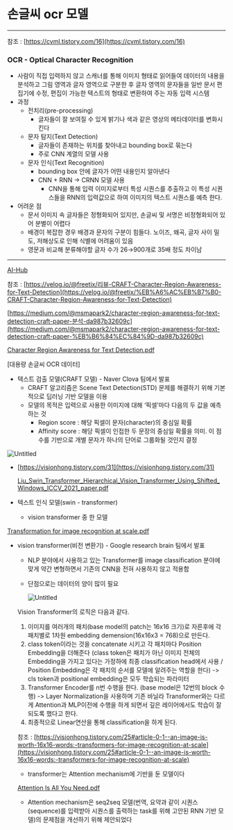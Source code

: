 # 손글씨 ocr 모델

---

참조 : [https://cvml.tistory.com/16](https://cvml.tistory.com/16)

### OCR - Optical Character Recognition

- 사람이 직접 입력하지 않고 스캐너를 통해 이미지 형태로 읽어들여 데이터의 내용을 분석하고 그림 영역과 글자 영역으로 구분한 후 글자 영역의 문자들을 일반 문서 편집기에 수정, 편집이 가능한 텍스트의 형태로 변환하여 주는 자동 입력 시스템
- 과정
    - 전치리(pre-processing)
        - 글자들이 잘 보여질 수 있게 밝기나 색과 같은 영상의 메타데이터를 변화시킨다
    - 문자 탐지(Text Detection)
        - 글자들이 존재하는 위치를 찾아내고 bounding box로 묶는다
        - 주로 CNN 계열의 모델 사용
    - 문자 인식(Text Recognition)
        - bounding box 안에 글자가 어떤 내용인지 알아낸다
        - CNN + RNN → CRNN 모델 사용
            - CNN을 통해 입력 이미지로부터 특성 시퀀스를 추출하고 이 특성 시퀀스들을 RNN의 입력값으로 하여 이미지의 텍스트 시퀀스를 예측 한다.
- 어려운 점
    - 문서 이미지 속 글자들은 정형화되어 있지만, 손글씨 및 서명은 비정형화되어 있어 분별이 어렵다
    - 배경이 복잡한 경우 배경과 문자의 구분이 힘들다. 노이즈, 왜곡, 글자 사이 밀도, 저해상도로 인해 식별에 어려움이 있음
    - 영문과 비교해 분류해야할 글자 수가 26→900개로 35배 정도 차이남

---

[AI-Hub](https://aihub.or.kr/aihubdata/data/view.do?currMenu=115&topMenu=100)

참조 : [https://velog.io/@freetix/리뷰-CRAFT-Character-Region-Awareness-for-Text-Detection](https://velog.io/@freetix/%EB%A6%AC%EB%B7%B0-CRAFT-Character-Region-Awareness-for-Text-Detection)

[https://medium.com/@msmapark2/character-region-awareness-for-text-detection-craft-paper-분석-da987b32609c](https://medium.com/@msmapark2/character-region-awareness-for-text-detection-craft-paper-%EB%B6%84%EC%84%9D-da987b32609c)

[Character Region Awareness for Text Detection.pdf](%E1%84%89%E1%85%A9%E1%86%AB%E1%84%80%E1%85%B3%E1%86%AF%E1%84%8A%E1%85%B5%20ocr%20%E1%84%86%E1%85%A9%E1%84%83%E1%85%A6%E1%86%AF%20c323dfe423e249779dc4b5ffc695fb5d/Character_Region_Awareness_for_Text_Detection.pdf)

[대용량 손글씨 OCR 데이터]

- 텍스트 검출 모델(CRAFT 모델) - Naver Clova 팀에서 발표
    - CRAFT 알고리즘은 Scene Text Detection(STD) 문제를 해결하기 위해 기본적으로 딥러닝 기반 모델을 이용
    - 모델의 목적은 입력으로 사용한 이미지에 대해 ‘픽셀’마다 다음의 두 값을 예측하는 것
        - Region score : 해당 픽셀이 문자(character)의 중심일 확률
        - Affinity score : 해당 픽셀이 인접한 두 문장의 중심일 확률을 의미. 이 점수를 기반으로 개별 문자가 하나의 단어로 그룹화될 것인지 결정

![Untitled](%E1%84%89%E1%85%A9%E1%86%AB%E1%84%80%E1%85%B3%E1%86%AF%E1%84%8A%E1%85%B5%20ocr%20%E1%84%86%E1%85%A9%E1%84%83%E1%85%A6%E1%86%AF%20c323dfe423e249779dc4b5ffc695fb5d/Untitled.png)

- [https://visionhong.tistory.com/31](https://visionhong.tistory.com/31)
    
    [Liu_Swin_Transformer_Hierarchical_Vision_Transformer_Using_Shifted_Windows_ICCV_2021_paper.pdf](%E1%84%89%E1%85%A9%E1%86%AB%E1%84%80%E1%85%B3%E1%86%AF%E1%84%8A%E1%85%B5%20ocr%20%E1%84%86%E1%85%A9%E1%84%83%E1%85%A6%E1%86%AF%20c323dfe423e249779dc4b5ffc695fb5d/Liu_Swin_Transformer_Hierarchical_Vision_Transformer_Using_Shifted_Windows_ICCV_2021_paper.pdf)
    
- 텍스트 인식 모델(swin - transformer)
    - vision transformer 중 한 모델

[Transformation for image recognition at scale.pdf](%E1%84%89%E1%85%A9%E1%86%AB%E1%84%80%E1%85%B3%E1%86%AF%E1%84%8A%E1%85%B5%20ocr%20%E1%84%86%E1%85%A9%E1%84%83%E1%85%A6%E1%86%AF%20c323dfe423e249779dc4b5ffc695fb5d/Transformation_for_image_recognition_at_scale.pdf)

- vision transformer(비전 변환기) - Google research brain 팀에서 발표
    - NLP 분야에서 사용하고 있는 Transformer를 image classification 분야에 맞게 약간 변형하면서 기존의 CNN을 전혀 사용하지 않고 적용함
    - 단점으로는 데이터의 양이 많이 필요
        
        ![Untitled](%E1%84%89%E1%85%A9%E1%86%AB%E1%84%80%E1%85%B3%E1%86%AF%E1%84%8A%E1%85%B5%20ocr%20%E1%84%86%E1%85%A9%E1%84%83%E1%85%A6%E1%86%AF%20c323dfe423e249779dc4b5ffc695fb5d/Untitled%201.png)
        
    
    Vision Transformer의 로직은 다음과 같다.
    
    1. 이미지를 여러개의 패치(base model의 patch는 16x16 크기)로 자른후에 각 패치별로 1차원 embedding demension(16x16x3 = 768)으로 만든다.
    2. class token이라는 것을 concatenate 시키고 각 패치마다 Position Embedding을 더해준다 (class token은 패치가 아닌 이미지 전체의 Embedding을 가지고 있다는 가정하에 최종 classification head에서 사용 / Position Embedding은 각 패치의 순서를 모델에 알려주는 역할을 한다) -> cls token과 positional embedding은 모두 학습되는 파라미터
    3. Transformer Encoder를 n번 수행을 한다. (base model은 12번의 block 수행) -> Layer Normalization을 사용하며 기존 바닐라 Transformer와는 다르게 Attention과 MLP이전에 수행을 하게 되면서 깊은 레이어에서도 학습이 잘 되도록 했다고 한다.
    4. 최종적으로 Linear연산을 통해 classification을 하게 된다.
    
    참조 : [https://visionhong.tistory.com/25#article-0-1--an-image-is-worth-16x16-words:-transformers-for-image-recognition-at-scale](https://visionhong.tistory.com/25#article-0-1--an-image-is-worth-16x16-words:-transformers-for-image-recognition-at-scale)
    
    - transformer는 Attention mechanism에 기반을 둔 모델이다
    
    [Attention Is All You Need.pdf](%E1%84%89%E1%85%A9%E1%86%AB%E1%84%80%E1%85%B3%E1%86%AF%E1%84%8A%E1%85%B5%20ocr%20%E1%84%86%E1%85%A9%E1%84%83%E1%85%A6%E1%86%AF%20c323dfe423e249779dc4b5ffc695fb5d/Attention_Is_All_You_Need.pdf)
    
    - Attention mechanism은 seq2seq 모델(번역, 요약과 같이 시퀀스(sequence)를 입력받아 시퀀스를 출력하는 task를 위해 고안된 RNN 기반 모델)의 문제점을 개선하기 위해 제안되었다
